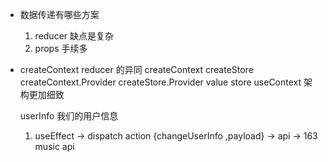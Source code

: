 - 数据传递有哪些方案
  1. reducer 缺点是复杂
  2. props 手续多 


- createContext  reducer  的异同 
  createContext   createStore  
  createContext.Provider  createStore.Provider
  value                          store
  useContext                  架构更加细致
  
  userInfo  我们的用户信息
  1. useEffect -> dispatch action {changeUserInfo ,payload} ->
  api -> 163 music api 
  